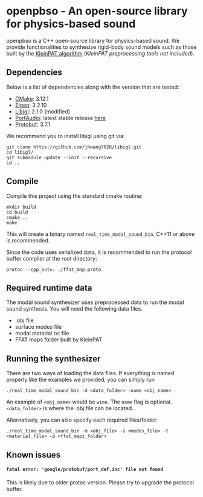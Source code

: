 # openpbso - An open-source library for physics-based sound

openpbso is a C++ open-source library for physics-based sound. We provide
functionalities to synthesize rigid-body sound models such as those built by the
[KleinPAT algorithm](https://graphics.stanford.edu/projects/kleinpat/) (*KleinPAT preprocessing tools not included*).

## Dependencies

Below is a list of dependencies along with the version that are tested:
* [CMake](https://cmake.org/): 3.12.1
* [Eigen](http://eigen.tuxfamily.org/index.php?title=Main_Page): 3.2.10
* [Libigl](http://libigl.github.io/libigl/): 2.1.0 (modified)
* [PortAudio](http://www.portaudio.com/): latest stable release
  [here](http://www.portaudio.com/archives/pa_stable_v190600_20161030.tgz)
* [Protobuf](https://developers.google.com/protocol-buffers): 3.7.1

We recommend you to install libigl using git via:

    git clone https://github.com/jhwang7628/libigl.git
    cd libigl/
    git submodule update --init --recursive
    cd ..

## Compile

Compile this project using the standard cmake routine:

    mkdir build
    cd build
    cmake ..
    make

This will create a binary named `real_time_modal_sound_bin`. C++11 or above is
recommended.

Since the code uses serialized data, it is recommended to run the protocol
buffer compiler at the root directory:

    protoc --cpp_out=. ./ffat_map.proto

## Required runtime data

The modal sound synthesizer uses preprocessed data to run the modal sound
synthesis. You will need the following data files.
* .obj file
* surface modes file
* modal material txt file
* FFAT maps folder built by KleinPAT

## Running the synthesizer

There are two ways of loading the data files. If everything is named properly
like the examples we provided, you can simply run

    ./real_time_modal_sound_bin -d <data_folder> -name <obj_name>

An example of `<obj_name>` would be `wine`. The `name` flag is optional.
`<data_folder>` is where the .obj file can be located.

Alternatively, you can also specify each required files/folder:

    ./real_time_modal_sound_bin -m <obj_file> -s <modes_file> -t <material_file> -p <ffat_maps_folder>

## Known issues

#### `fatal error: 'google/protobuf/port_def.inc' file not found`
This is likely due to older protoc version. Please try to upgrade the protocol buffer.
